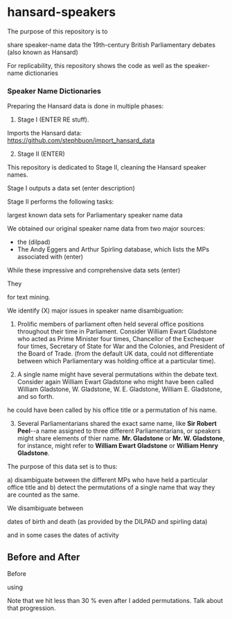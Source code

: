 # hansard-speakers

The purpose of this repository is to 

share speaker-name data 
the 19th-century British Parliamentary debates (also known as Hansard) 


For replicability, this repository shows the code
as well as the speaker-name dictionaries 


### Speaker Name Dictionaries 




Preparing the Hansard data is done in multiple phases: 

1) Stage I (ENTER RE stuff). 

Imports the Hansard data: https://github.com/stephbuon/import_hansard_data

2) Stage II (ENTER) 

This repository is dedicated to Stage II, cleaning the Hansard speaker names. 

Stage I outputs a data set (enter description)

Stage II performs the following tasks: 

largest known data sets for Parliamentary speaker name data 

We obtained our original speaker name data from two major sources: 

- the (dilpad)
- The Andy Eggers and Arthur Spirling database, which lists the MPs associated with (enter) 

While these impressive and comprehensive data sets (enter) 

They 

for text mining. 

We identify (X) major issues in speaker name disambiguation: 

1) Prolific members of parliament often held several office positions throughout their time in Parliament. Consider William Ewart Gladstone who acted as Prime Minister four times, Chancellor of the Exchequer four times, Secretary of State for War and the Colonies, and President of the Board of Trade. (from the default UK data, could not differentiate between which Parliamentary was holding office at a particular time). 

2) A single name might have several permutations within the debate text. Consider again William Ewart Gladstone who might have been called William Gladstone, W. Gladstone, W. E. Gladstone, William E. Gladstone, and so forth. 


he could have been called by his office title or a permutation of his name. 


3) Several Parliamentarians shared the exact same name, like __Sir Robert Peel__--a name assigned to three different Parliamentarians, or speakers might share elements of thier name. __Mr. Gladstone__ or __Mr. W. Gladstone__, for instance, might refer to __William Ewart Gladstone__ or __William Henry Gladstone__. 




The purpose of this data set is to thus: 

a) disambiguate between the different MPs who have held a particular office title and b) detect the permutations of a single name that way they are counted as the same. 


We disambiguate between 

dates of birth and death (as provided by the DILPAD and spirling data) 

and in some cases the dates of activity 


## Before and After


Before

using 

Note that we hit less than 30 % even after I added permutations. Talk about that progression. 

